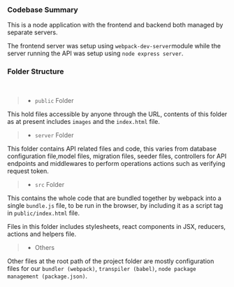 ### Codebase Summary

This is a node application with the frontend and backend both managed by separate servers.

The frontend server was setup using `webpack-dev-server`module while the server running the API was setup using `node express server`.

### Folder Structure

<br>

> - `public` Folder

This hold files accessible by anyone through the URL, contents of this folder as at present includes `images` and the `index.html` file.

> - `server` Folder

This folder contains API related files and code, this varies from database configuration file,model files, migration files, seeder files, controllers for API endpoints and middlewares to perform operations actions such as verifying request token.

> - `src` Folder

This contains the whole code that are bundled together by webpack into a single `bundle.js` file, to be run in the browser, by including it as a script tag in `public/index.html` file.

Files in this folder includes stylesheets, react components in JSX, reducers, actions and helpers file.

> - Others

Other files at the root path of the project folder are mostly configuration files for our `bundler (webpack)`, `transpiler (babel)`, `node package management (package.json)`.

